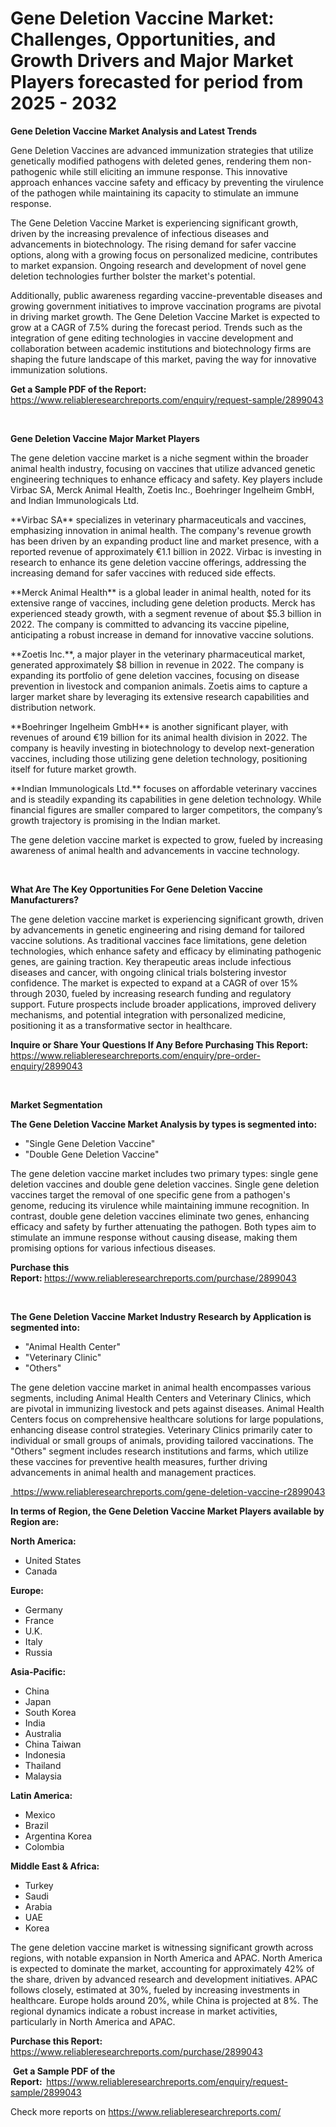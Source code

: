 <p><h1>Gene Deletion Vaccine Market: Challenges, Opportunities, and Growth Drivers and Major Market Players forecasted for period from 2025 - 2032</h1></p><p><strong>Gene Deletion Vaccine Market Analysis and Latest Trends</strong></p>
<p><p>Gene Deletion Vaccines are advanced immunization strategies that utilize genetically modified pathogens with deleted genes, rendering them non-pathogenic while still eliciting an immune response. This innovative approach enhances vaccine safety and efficacy by preventing the virulence of the pathogen while maintaining its capacity to stimulate an immune response.</p><p>The Gene Deletion Vaccine Market is experiencing significant growth, driven by the increasing prevalence of infectious diseases and advancements in biotechnology. The rising demand for safer vaccine options, along with a growing focus on personalized medicine, contributes to market expansion. Ongoing research and development of novel gene deletion technologies further bolster the market's potential.</p><p>Additionally, public awareness regarding vaccine-preventable diseases and growing government initiatives to improve vaccination programs are pivotal in driving market growth. The Gene Deletion Vaccine Market is expected to grow at a CAGR of 7.5% during the forecast period. Trends such as the integration of gene editing technologies in vaccine development and collaboration between academic institutions and biotechnology firms are shaping the future landscape of this market, paving the way for innovative immunization solutions.</p></p>
<p><strong>Get a Sample PDF of the Report:&nbsp;</strong> <a href="https://www.reliableresearchreports.com/enquiry/request-sample/2899043?utm_campaign=3012&utm_medium=2&utm_source=Github&utm_content=ia&utm_term=15032025&utm_id=gene-deletion-vaccine">https://www.reliableresearchreports.com/enquiry/request-sample/2899043</a></p>
<p>&nbsp;</p>
<p><strong>Gene Deletion Vaccine Major Market Players</strong></p>
<p><p>The gene deletion vaccine market is a niche segment within the broader animal health industry, focusing on vaccines that utilize advanced genetic engineering techniques to enhance efficacy and safety. Key players include Virbac SA, Merck Animal Health, Zoetis Inc., Boehringer Ingelheim GmbH, and Indian Immunologicals Ltd.</p><p>**Virbac SA** specializes in veterinary pharmaceuticals and vaccines, emphasizing innovation in animal health. The company's revenue growth has been driven by an expanding product line and market presence, with a reported revenue of approximately €1.1 billion in 2022. Virbac is investing in research to enhance its gene deletion vaccine offerings, addressing the increasing demand for safer vaccines with reduced side effects.</p><p>**Merck Animal Health** is a global leader in animal health, noted for its extensive range of vaccines, including gene deletion products. Merck has experienced steady growth, with a segment revenue of about $5.3 billion in 2022. The company is committed to advancing its vaccine pipeline, anticipating a robust increase in demand for innovative vaccine solutions.</p><p>**Zoetis Inc.**, a major player in the veterinary pharmaceutical market, generated approximately $8 billion in revenue in 2022. The company is expanding its portfolio of gene deletion vaccines, focusing on disease prevention in livestock and companion animals. Zoetis aims to capture a larger market share by leveraging its extensive research capabilities and distribution network.</p><p>**Boehringer Ingelheim GmbH** is another significant player, with revenues of around €19 billion for its animal health division in 2022. The company is heavily investing in biotechnology to develop next-generation vaccines, including those utilizing gene deletion technology, positioning itself for future market growth.</p><p>**Indian Immunologicals Ltd.** focuses on affordable veterinary vaccines and is steadily expanding its capabilities in gene deletion technology. While financial figures are smaller compared to larger competitors, the company’s growth trajectory is promising in the Indian market.</p><p>The gene deletion vaccine market is expected to grow, fueled by increasing awareness of animal health and advancements in vaccine technology.</p></p>
<p>&nbsp;</p>
<p><strong>What Are The Key Opportunities For Gene Deletion Vaccine Manufacturers?</strong></p>
<p><p>The gene deletion vaccine market is experiencing significant growth, driven by advancements in genetic engineering and rising demand for tailored vaccine solutions. As traditional vaccines face limitations, gene deletion technologies, which enhance safety and efficacy by eliminating pathogenic genes, are gaining traction. Key therapeutic areas include infectious diseases and cancer, with ongoing clinical trials bolstering investor confidence. The market is expected to expand at a CAGR of over 15% through 2030, fueled by increasing research funding and regulatory support. Future prospects include broader applications, improved delivery mechanisms, and potential integration with personalized medicine, positioning it as a transformative sector in healthcare.</p></p>
<p><strong>Inquire or Share Your Questions If Any Before Purchasing This Report:</strong> <a href="https://www.reliableresearchreports.com/enquiry/pre-order-enquiry/2899043?utm_campaign=3012&utm_medium=2&utm_source=Github&utm_content=ia&utm_term=15032025&utm_id=gene-deletion-vaccine">https://www.reliableresearchreports.com/enquiry/pre-order-enquiry/2899043</a></p>
<p>&nbsp;</p>
<p><strong>Market Segmentation</strong></p>
<p><strong>The Gene Deletion Vaccine Market Analysis by types is segmented into:</strong></p>
<p><ul><li>"Single Gene Deletion Vaccine"</li><li>"Double Gene Deletion Vaccine"</li></ul></p>
<p><p>The gene deletion vaccine market includes two primary types: single gene deletion vaccines and double gene deletion vaccines. Single gene deletion vaccines target the removal of one specific gene from a pathogen's genome, reducing its virulence while maintaining immune recognition. In contrast, double gene deletion vaccines eliminate two genes, enhancing efficacy and safety by further attenuating the pathogen. Both types aim to stimulate an immune response without causing disease, making them promising options for various infectious diseases.</p></p>
<p><strong>Purchase this Report:&nbsp;</strong><a href="https://www.reliableresearchreports.com/purchase/2899043?utm_campaign=3012&utm_medium=2&utm_source=Github&utm_content=ia&utm_term=15032025&utm_id=gene-deletion-vaccine">https://www.reliableresearchreports.com/purchase/2899043</a></p>
<p>&nbsp;</p>
<p><strong>The Gene Deletion Vaccine Market Industry Research by Application is segmented into:</strong></p>
<p><ul><li>"Animal Health Center"</li><li>"Veterinary Clinic"</li><li>"Others"</li></ul></p>
<p><p>The gene deletion vaccine market in animal health encompasses various segments, including Animal Health Centers and Veterinary Clinics, which are pivotal in immunizing livestock and pets against diseases. Animal Health Centers focus on comprehensive healthcare solutions for large populations, enhancing disease control strategies. Veterinary Clinics primarily cater to individual or small groups of animals, providing tailored vaccinations. The "Others" segment includes research institutions and farms, which utilize these vaccines for preventive health measures, further driving advancements in animal health and management practices.</p></p>
<p><a href="https://www.reliableresearchreports.com/gene-deletion-vaccine-r2899043?utm_campaign=3012&utm_medium=2&utm_source=Github&utm_content=ia&utm_term=15032025&utm_id=gene-deletion-vaccine">&nbsp;https://www.reliableresearchreports.com/gene-deletion-vaccine-r2899043</a></p>
<p><strong>In terms of Region, the Gene Deletion Vaccine Market Players available by Region are:</strong></p>
<p>
    <p> <strong> North America: </strong>
        <ul>
            <li>United States</li>
            <li>Canada</li>
        </ul>
        </p> 
    <p> <strong> Europe: </strong>
        <ul>
            <li>Germany</li>
            <li>France</li>
            <li>U.K.</li>
            <li>Italy</li>
            <li>Russia</li>
        </ul>
        </p> 
    <p> <strong> Asia-Pacific: </strong>
        <ul>
            <li>China</li>
            <li>Japan</li>
            <li>South Korea</li>
            <li>India</li>
            <li>Australia</li>
            <li>China Taiwan</li>
            <li>Indonesia</li>
            <li>Thailand</li>
            <li>Malaysia</li>
        </ul>
        </p> 
    <p> <strong> Latin America: </strong>
        <ul>
            <li>Mexico</li>
            <li>Brazil</li>
            <li>Argentina Korea</li>
            <li>Colombia</li>
        </ul>
        </p> 
    <p> <strong> Middle East & Africa: </strong>
        <ul>
            <li>Turkey</li>
            <li>Saudi</li>
            <li>Arabia</li>
            <li>UAE</li>
            <li>Korea</li>
        </ul>
    </p>
    </p>
<p><p>The gene deletion vaccine market is witnessing significant growth across regions, with notable expansion in North America and APAC. North America is expected to dominate the market, accounting for approximately 42% of the share, driven by advanced research and development initiatives. APAC follows closely, estimated at 30%, fueled by increasing investments in healthcare. Europe holds around 20%, while China is projected at 8%. The regional dynamics indicate a robust increase in market activities, particularly in North America and APAC.</p></p>
<p><strong>Purchase this Report: </strong><a href="https://www.reliableresearchreports.com/purchase/2899043?utm_campaign=3012&utm_medium=2&utm_source=Github&utm_content=ia&utm_term=15032025&utm_id=gene-deletion-vaccine">https://www.reliableresearchreports.com/purchase/2899043</a></p>
<p>&nbsp;<strong>Get a Sample PDF of the Report:&nbsp;&nbsp;</strong><a href="https://www.reliableresearchreports.com/enquiry/request-sample/2899043?utm_campaign=3012&utm_medium=2&utm_source=Github&utm_content=ia&utm_term=15032025&utm_id=gene-deletion-vaccine">https://www.reliableresearchreports.com/enquiry/request-sample/2899043</a></p>
<p><strong></strong></p>
<p>Check more reports on <a href="https://www.reliableresearchreports.com/?utm_campaign=3012&utm_medium=2&utm_source=Github&utm_content=ia&utm_term=15032025&utm_id=gene-deletion-vaccine">https://www.reliableresearchreports.com/</a></p>